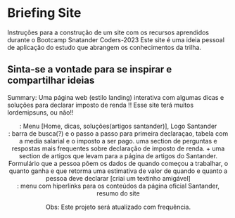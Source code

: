 # Briefing Site 

Instruções para a construção de um site com os recursos aprendidos durante o Bootcamp Snatander Coders-2023 
Este site é uma ideia pessoal de aplicação do estudo que abrangem os conhecimentos da trilha. 

## Sinta-se a vontade para se inspirar e compartilhar ideias   

Summary: Uma página web (estilo landing) interativa com algumas dicas e soluções para declarar imposto de renda
    !! Esse site terá muitos lordemipsuns, ou não!! 

<Header> : Menu [Home, dicas, soluções(artigos santander)], Logo Santander 

<main> : barra de busca(?) e o passo a passo para primeira declaraçao, tabela com a media salarial e o imposto a ser  pago. uma section de perguntas e respostas mais frequentes sobre declaração de imposto de renda. + uma section de artigos que levam para a página de artigos do Santander.  Formulário que a pessoa põem os dados de quando começou a trabalhar, o quanto ganha e que retorma uma estimativa de valor de quando e quanto a pessoa deve declarar [criai um textinho amigável]

<footer> : menu com hiperlinks para os conteúdos da página oficial Santander, resumo do site

Obs: Este projeto será atualizado com frequência.